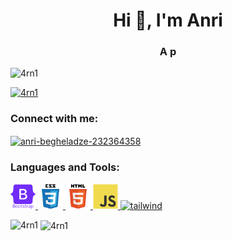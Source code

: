 <h1 align="center">Hi 👋, I'm Anri</h1>
<h3 align="center">A p</h3>

<p align="left"> <img src="https://komarev.com/ghpvc/?username=4rn1&label=Profile%20views&color=0e75b6&style=flat" alt="4rn1" /> </p>

<p align="left"> <a href="https://github.com/ryo-ma/github-profile-trophy"><img src="https://github-profile-trophy.vercel.app/?username=4rn1" alt="4rn1" /></a> </p>

<h3 align="left">Connect with me:</h3>
<p align="left">
<a href="https://linkedin.com/in/anri-begheladze-232364358" target="blank"><img align="center" src="https://raw.githubusercontent.com/rahuldkjain/github-profile-readme-generator/master/src/images/icons/Social/linked-in-alt.svg" alt="anri-begheladze-232364358" height="30" width="40" /></a>
</p>

<h3 align="left">Languages and Tools:</h3>
<p align="left"> <a href="https://getbootstrap.com" target="_blank" rel="noreferrer"> <img src="https://raw.githubusercontent.com/devicons/devicon/master/icons/bootstrap/bootstrap-plain-wordmark.svg" alt="bootstrap" width="40" height="40"/> </a> <a href="https://www.w3schools.com/css/" target="_blank" rel="noreferrer"> <img src="https://raw.githubusercontent.com/devicons/devicon/master/icons/css3/css3-original-wordmark.svg" alt="css3" width="40" height="40"/> </a> <a href="https://www.w3.org/html/" target="_blank" rel="noreferrer"> <img src="https://raw.githubusercontent.com/devicons/devicon/master/icons/html5/html5-original-wordmark.svg" alt="html5" width="40" height="40"/> </a> <a href="https://developer.mozilla.org/en-US/docs/Web/JavaScript" target="_blank" rel="noreferrer"> <img src="https://raw.githubusercontent.com/devicons/devicon/master/icons/javascript/javascript-original.svg" alt="javascript" width="40" height="40"/> </a> <a href="https://tailwindcss.com/" target="_blank" rel="noreferrer"> <img src="https://www.vectorlogo.zone/logos/tailwindcss/tailwindcss-icon.svg" alt="tailwind" width="40" height="40"/> </a> </p>

<p><img align="left" src="https://github-readme-stats.vercel.app/api/top-langs?username=4rn1&show_icons=true&locale=en&layout=compact" alt="4rn1" /></p>

<p>&nbsp;<img align="center" src="https://github-readme-stats.vercel.app/api?username=4rn1&show_icons=true&locale=en" alt="4rn1" /></p>
